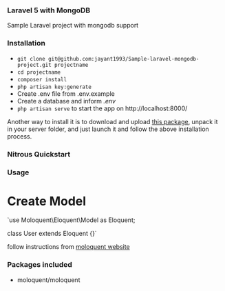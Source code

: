 ### Laravel 5 with MongoDB ###

Sample Laravel project with mongodb support 

### Installation ###

* `git clone git@github.com:jayant1993/Sample-laravel-mongodb-project.git projectname`
* `cd projectname`
* `composer install`
* `php artisan key:generate`
* Create .env file from .env.example
* Create a database and inform *.env*
* `php artisan serve` to start the app on http://localhost:8000/

Another way to install it is to download and upload [this package](http://laravel.sillo.org/tuto/installable.zip), unpack it in your server folder, and just launch it and follow the above installation process.

### Nitrous Quickstart ###


### Usage ###

# Create Model #

`use Moloquent\Eloquent\Model as Eloquent;

class User extends Eloquent {}`

follow instructions from <a href="https://moloquent.github.io/master/basic/">moloquent website</a>


### Packages included ###

* moloquent/moloquent


